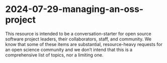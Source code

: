 # 2024-07-29-managing-an-oss-project

This resource is intended to be a conversation-starter for open source software project leaders, their collaborators, staff, and community. We know that some of these items are substantial, resource-heavy requests for an open science community and we don’t intend that this is a comprehensive list of topics, nor a limiting one. 

